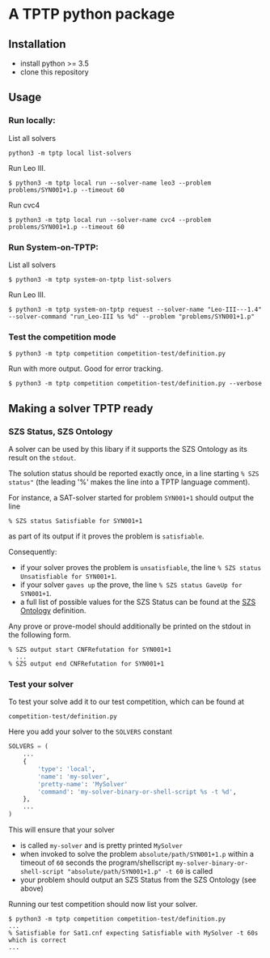 # A TPTP python package

## Installation
* install python >= 3.5
* clone this repository

## Usage

### Run locally:
List all solvers
```
python3 -m tptp local list-solvers
```

Run Leo III.
```
$ python3 -m tptp local run --solver-name leo3 --problem problems/SYN001+1.p --timeout 60
```

Run cvc4
```
$ python3 -m tptp local run --solver-name cvc4 --problem problems/SYN001+1.p --timeout 60
```

### Run System-on-TPTP:

List all solvers
```
$ python3 -m tptp system-on-tptp list-solvers
```

Run Leo III.
```
$ python3 -m tptp system-on-tptp request --solver-name "Leo-III---1.4" --solver-command "run_Leo-III %s %d" --problem "problems/SYN001+1.p" 
```

### Test the competition mode
```
$ python3 -m tptp competition competition-test/definition.py
```

Run with more output. Good for error tracking.
```
$ python3 -m tptp competition competition-test/definition.py --verbose
```

## Making a solver TPTP ready
### SZS Status, SZS Ontology
A solver can be used by this libary if it supports the SZS Ontology as its result on the ```stdout```.

The solution status should be reported exactly once, in a line starting ```% SZS status"``` (the leading '%' makes the line into a TPTP language comment). 

For instance, a SAT-solver started for problem ```SYN001+1``` should output the line
```
% SZS status Satisfiable for SYN001+1
```
as part of its output if it proves the problem is ```satisfiable```.

Consequently:
* if your solver proves the problem is ```unsatisfiable```, the line ```% SZS status Unsatisfiable for SYN001+1```.
* if your solver ```gaves up``` the prove, the line ```% SZS status GaveUp for SYN001+1```.
* a full list of possible values for the SZS Status can be found at the [SZS Ontology](http://www.tptp.org/cgi-bin/SeeTPTP?Category=Documents&File=SZSOntology) definition.

Any prove or prove-model should additionally be printed on the stdout in the following form.
```
% SZS output start CNFRefutation for SYN001+1
  ...
% SZS output end CNFRefutation for SYN001+1
```

### Test your solver
To test your solve add it to our test competition, which can be found at
```
competition-test/definition.py
```

Here you add your solver to the ```SOLVERS``` constant
```python
SOLVERS = (
    ...
    {
        'type': 'local',
        'name': 'my-solver',
        'pretty-name': 'MySolver'
        'command': 'my-solver-binary-or-shell-script %s -t %d',
    },
    ...
)
```

This will ensure that your solver
* is called ```my-solver``` and is pretty printed ```MySolver```
* when invoked to solve the problem ```absolute/path/SYN001+1.p``` within a timeout of ```60``` seconds the
  program/shellscript ```my-solver-binary-or-shell-script "absolute/path/SYN001+1.p" -t 60``` is called
* your problem should output an SZS Status from the SZS Ontology (see above)

Running our test competition should now list your solver.
```
$ python3 -m tptp competition competition-test/definition.py
...
% Satisfiable for Sat1.cnf expecting Satisfiable with MySolver -t 60s which is correct
...
```
